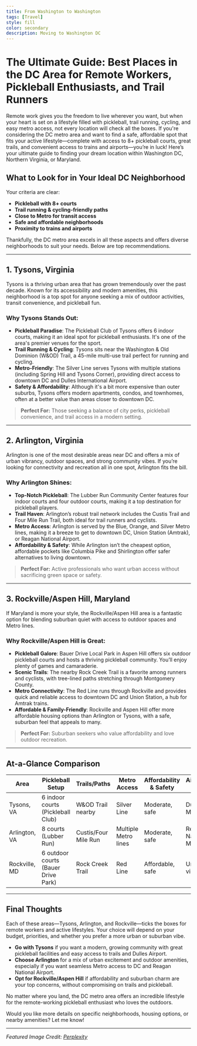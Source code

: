 ```yaml
---
title: From Washington to Washington
tags: [Travel]
style: fill
color: secondary
description: Moving to Washington DC
---
```




# The Ultimate Guide: Best Places in the DC Area for Remote Workers, Pickleball Enthusiasts, and Trail Runners  

Remote work gives you the freedom to live wherever you want, but when your heart is set on a lifestyle filled with pickleball, trail running, cycling, and easy metro access, not every location will check all the boxes. If you're considering the DC metro area and want to find a safe, affordable spot that fits your active lifestyle—complete with access to 8+ pickleball courts, great trails, and convenient access to trains and airports—you’re in luck! Here’s your ultimate guide to finding your dream location within Washington DC, Northern Virginia, or Maryland.  

## What to Look for in Your Ideal DC Neighborhood  
Your criteria are clear:  
- **Pickleball with 8+ courts**  
- **Trail running & cycling-friendly paths**  
- **Close to Metro for transit access**  
- **Safe and affordable neighborhoods**  
- **Proximity to trains and airports**  

Thankfully, the DC metro area excels in all these aspects and offers diverse neighborhoods to suit your needs. Below are top recommendations.  

---

## **1. Tysons, Virginia**  

Tysons is a thriving urban area that has grown tremendously over the past decade. Known for its accessibility and modern amenities, this neighborhood is a top spot for anyone seeking a mix of outdoor activities, transit convenience, and pickleball fun.  

### **Why Tysons Stands Out**:  
- **Pickleball Paradise**: The Pickleball Club of Tysons offers 6 indoor courts, making it an ideal spot for pickleball enthusiasts. It's one of the area's premier venues for the sport.  
- **Trail Running & Cycling**: Tysons sits near the Washington & Old Dominion (W&OD) Trail, a 45-mile multi-use trail perfect for running and cycling.  
- **Metro-Friendly**: The Silver Line serves Tysons with multiple stations (including Spring Hill and Tysons Corner), providing direct access to downtown DC and Dulles International Airport.  
- **Safety & Affordability**: Although it's a bit more expensive than outer suburbs, Tysons offers modern apartments, condos, and townhomes, often at a better value than areas closer to downtown DC.  

> **Perfect For:** Those seeking a balance of city perks, pickleball convenience, and trail access in a modern setting.  

---

## **2. Arlington, Virginia**  

Arlington is one of the most desirable areas near DC and offers a mix of urban vibrancy, outdoor spaces, and strong community vibes. If you’re looking for connectivity and recreation all in one spot, Arlington fits the bill.  

### **Why Arlington Shines**:  
- **Top-Notch Pickleball**: The Lubber Run Community Center features four indoor courts and four outdoor courts, making it a top destination for pickleball players.  
- **Trail Haven**: Arlington’s robust trail network includes the Custis Trail and Four Mile Run Trail, both ideal for trail runners and cyclists.  
- **Metro Access**: Arlington is served by the Blue, Orange, and Silver Metro lines, making it a breeze to get to downtown DC, Union Station (Amtrak), or Reagan National Airport.  
- **Affordability & Safety**: While Arlington isn’t the cheapest option, affordable pockets like Columbia Pike and Shirlington offer safer alternatives to living downtown.  

> **Perfect For:** Active professionals who want urban access without sacrificing green space or safety.  

---

## **3. Rockville/Aspen Hill, Maryland**  

If Maryland is more your style, the Rockville/Aspen Hill area is a fantastic option for blending suburban quiet with access to outdoor spaces and Metro lines.  

### **Why Rockville/Aspen Hill is Great**:  
- **Pickleball Galore**: Bauer Drive Local Park in Aspen Hill offers six outdoor pickleball courts and hosts a thriving pickleball community. You’ll enjoy plenty of games and camaraderie.  
- **Scenic Trails**: The nearby Rock Creek Trail is a favorite among runners and cyclists, with tree-lined paths stretching through Montgomery County.  
- **Metro Connectivity**: The Red Line runs through Rockville and provides quick and reliable access to downtown DC and Union Station, a hub for Amtrak trains.  
- **Affordable & Family-Friendly**: Rockville and Aspen Hill offer more affordable housing options than Arlington or Tysons, with a safe, suburban feel that appeals to many.  

> **Perfect For:** Suburban seekers who value affordability and love outdoor recreation.  

---

## **At-a-Glance Comparison**  

| **Area**        | **Pickleball Setup**                     | **Trails/Paths**          | **Metro Access**       | **Affordability & Safety** | **Airport/Train Access**     |  
|------------------|-----------------------------------------|--------------------------|-------------------------|----------------------------|------------------------------|  
| Tysons, VA       | 6 indoor courts (Pickleball Club)       | W&OD Trail nearby        | Silver Line             | Moderate, safe             | Dulles via Metro             |  
| Arlington, VA    | 8 courts (Lubber Run)                  | Custis/Four Mile Run     | Multiple Metro lines    | Moderate, safe             | Reagan National via Metro    |  
| Rockville, MD    | 6 outdoor courts (Bauer Drive Park)     | Rock Creek Trail         | Red Line                | Affordable, safe           | Union Station via Metro      |  

---

## Final Thoughts  

Each of these areas—Tysons, Arlington, and Rockville—ticks the boxes for remote workers and active lifestyles. Your choice will depend on your budget, priorities, and whether you prefer a more urban or suburban vibe.  

- **Go with Tysons** if you want a modern, growing community with great pickleball facilities and easy access to trails and Dulles Airport.  
- **Choose Arlington** for a mix of urban excitement and outdoor amenities, especially if you want seamless Metro access to DC and Reagan National Airport.  
- **Opt for Rockville/Aspen Hill** if affordability and suburban charm are your top concerns, without compromising on trails and pickleball.  

No matter where you land, the DC metro area offers an incredible lifestyle for the remote-working pickleball enthusiast who loves the outdoors.  

Would you like more details on specific neighborhoods, housing options, or nearby amenities? Let me know!  

___  
_Featured Image Credit: [Perplexity](https://r2cdn.perplexity.ai/pplx-full-logo-primary-dark%402x.png)_